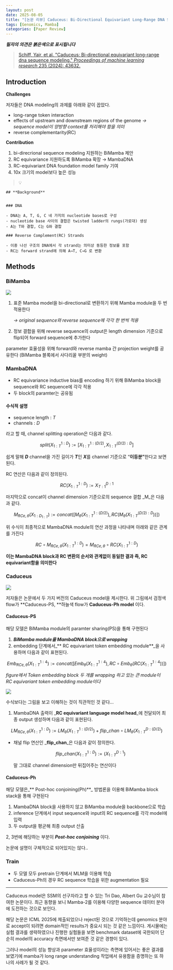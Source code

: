 ```yaml
---
layout: post
date: 2025-08-05
title: "[논문 리뷰] Caduceus: Bi-Directional Equivariant Long-Range DNA Sequence Modeling"
tags: [Genomics, Mamba]
categories: [Paper Review]
---
```


<span class="notion-red">_**필자의 의견은 붉은색으로 표시됩니다**_</span>


> [Schiff, Yair, et al. "Caduceus: Bi-directional equivariant long-range dna sequence modeling." ](https://pmc.ncbi.nlm.nih.gov/articles/PMC12189541/)[_Proceedings of machine learning research_](https://pmc.ncbi.nlm.nih.gov/articles/PMC12189541/)[ 235 (2024): 43632.](https://pmc.ncbi.nlm.nih.gov/articles/PMC12189541/)



## Introduction


**Challenges**


저자들은 DNA modeling의 과제를 아래와 같이 꼽았다.

- long-range token interaction
- effects of upstream and downstream regions of the genome 
_→ sequence model이 양방향 context를 처리해야 함을 의미_
- reverse complementarity(RC)

**Contribution**

1. bi-direcrional sequence modeling 지원하는 BiMamba 제안
1. RC equivariance 지원하도록 BiMamba 확장 → MambaDNA
1. RC-equivariant DNA foundation model family 기여
1. 10x 크기의 model보다 높은 성능

> 💡 


	## **Background**


	### DNA

	- DNA는 A, T, G, C 네 가지의 nucleotide bases로 구성
	- nucleotide base 사이의 결합은 twisted ladder의 rungs(가로대) 생성
	- A는 T와 결합, C는 G와 결합

	### Reverse Complement(RC) Strands

	- 이중 나선 구조의 DNA에서 각 strand는 의미상 동등한 정보를 포함
	- RC는 forward strand에 의해 A→T, C→G 로 변환


## Methods



### BiMamba


![](https://prod-files-secure.s3.us-west-2.amazonaws.com/542b861c-36a8-4051-84e5-8804b6728dba/2c247d59-7815-4980-99f0-8f0d21f445a7/image.png?X-Amz-Algorithm=AWS4-HMAC-SHA256&X-Amz-Content-Sha256=UNSIGNED-PAYLOAD&X-Amz-Credential=ASIAZI2LB46635UUXSWB%2F20250811%2Fus-west-2%2Fs3%2Faws4_request&X-Amz-Date=20250811T071522Z&X-Amz-Expires=3600&X-Amz-Security-Token=IQoJb3JpZ2luX2VjEK7%2F%2F%2F%2F%2F%2F%2F%2F%2F%2FwEaCXVzLXdlc3QtMiJIMEYCIQDVPVx9UA1BVth2fTnpZQ5w88coL6dvzkTlnW2TDeHBAAIhANfJz7go2%2BZfb%2BGiHNWdKY3Nxx4I7Ro%2FZ1ELX506fO9vKogECOf%2F%2F%2F%2F%2F%2F%2F%2F%2F%2FwEQABoMNjM3NDIzMTgzODA1IgyB0clcICZxUKTXApgq3AMWNllqcFVvM%2FWzmW0Z61wShTiT6NngGngrOcc622NWGIulMm4Bs%2FJlmePk%2FUyPMYbUVsLb5smNuQXo77psKcZDO03S6OhP%2BMxZxrylsGcTur6Y6QhUeJ%2F81KAZ15SHBT8PmGdX4QthcWZpaUY%2FqoYKArkSqq2J0vYcE2TMr0x71lIriQJii%2FwBFeRxvm7wgHUlVbDPQoLZuI189NdTkH39VgthH9YcZJd8dQvRbxFylkSPRB%2FngzCeJH5V8mnq%2ByDkdUoRdCBdqnXnYWIrn5o4bAKR0GLQNMBjBSdiiyxRFWyDmOBEgSi8W%2FRAz4IycReUfnBCtGDoBoJfaRiId2i%2BSBhMza4qlIp7ljX1RIXmonDUIEds9ISsrXE5ZzCuw4l%2Fgx9LvOzpMLm7LZJlFvEIcavtu0qiu2ecqC13ji6o6HtDkaEnYyRVvghj36KK288XxH5rNoqvoPIH2%2FXCQcGgavKmG5ficC381u8pjbfdazq6MVHle8eMiwMHfdIdAXYZWSJao58VuqwnPVraXSEYvKsb1q7FEnRuiUuMb57nC16xkuZwn0wNtP1UaRfszKhk0Kg1CaspJIdGyIwFwvjbuDzP%2Bn8SiBk%2FnkdTe8pXeBneFHL5%2BKs6k7MyAjC4kebEBjqkARPJs9FCLCOgjPKKmeuSVVBTU%2BjZp627BrsiVysm5jGQs3lK1YcJpshInD%2BxyvrqzTxSSBE%2FBzAVQJ%2Bb5T%2BZgpbdQkUYSgmmo8%2B28HG09fn94V2PyeKciNcduXgrzmYhb3Ao5OxNuaGD9Vifr7D9xB5TWXLMIP0m%2Bvu5WZUqrbUDmYPVLV8A4wPgo7nmujachtnUHPLkUEcSH2QAJbOFkW%2FRN3q9&X-Amz-Signature=64616afdece95a03a77ea69c9ae81dd25feebe84d7be29f45a6cabb85c2e84a9&X-Amz-SignedHeaders=host&x-amz-checksum-mode=ENABLED&x-id=GetObject)

1. 표준 Mamba model을 bi-directional로 변환하기 위해 Mamba module을 두 번 적용한다

	_→ original sequence와 reverse sequence에 각각 한 번씩 적용_

1. 정보 결합을 위해 reverse sequence의 output은 length dimension 기준으로 flip되어 forward sequence에 추가한다

parameter 효율성을 위해 forward와 reverse mamba 간 projection weight를 공유한다 (BiMamba 블록에서 사다리꼴 부분의 weight)



### MambaDNA

- RC equivariance inductive bias를 encoding 하기 위해 BiMamba block을 sequence와 RC sequence에 각각 적용
- 두 block의 paramter는 공유됨


#### 수식적 설명

- sequence length : _T_
- channels : _D_

라고 할 때,  channel splitting operation은 다음과 같다.


$$
split(X^{1:D}_{1:T}):=[X^{1:(D/2)}_{1:T},X^{(D/2):D}_{1:T}]
$$


<span class="notion-red">쉽게 말해 </span><span class="notion-red">_**D**_</span><span class="notion-red"> channel을 가진 길이가 </span><span class="notion-red">_**T**_</span><span class="notion-red">인 </span><span class="notion-red">_**X**_</span><span class="notion-red">를 channel 기준으로 “</span><span class="notion-red">**이등분”**</span><span class="notion-red">한다고 보면 된다.</span>


RC 연산은 다음과 같이 정의된다.


$$
RC(X^{1:D}_{1:T}):=X^{D:1}_{T:1}
$$


마지막으로 concat이 channel dimension 기준으로의 sequence 결합 _M_은 다음과 같다.


$$
M_{RCe,\theta}(X_{1:D_{1:T}}):=concat([M_{\theta}(X^{1:(D/2)}_{1:T}),RC(M_{\theta}(X^{(D/2):D}_{1:T}))])
$$


위 수식이 최종적으로 MambaDNA module의 연산 과정을 나타내며 아래와 같은 관계를 가진다


$$
RC\circ M_{RCe,\theta}(X^{1:D}_{1:T}) = M_{RCe,\theta} \circ RC(X^{1:D}_{1:T})
$$


**이는 MambaDNA block과 RC 변환의 순서와 관계없이 동일한 결과 즉, RC equivariant함을 의미한다**



### Caduceus


![](https://prod-files-secure.s3.us-west-2.amazonaws.com/542b861c-36a8-4051-84e5-8804b6728dba/f94a60d7-8145-473b-aef9-7c68d3ec604a/image.png?X-Amz-Algorithm=AWS4-HMAC-SHA256&X-Amz-Content-Sha256=UNSIGNED-PAYLOAD&X-Amz-Credential=ASIAZI2LB46635UUXSWB%2F20250811%2Fus-west-2%2Fs3%2Faws4_request&X-Amz-Date=20250811T071522Z&X-Amz-Expires=3600&X-Amz-Security-Token=IQoJb3JpZ2luX2VjEK7%2F%2F%2F%2F%2F%2F%2F%2F%2F%2FwEaCXVzLXdlc3QtMiJIMEYCIQDVPVx9UA1BVth2fTnpZQ5w88coL6dvzkTlnW2TDeHBAAIhANfJz7go2%2BZfb%2BGiHNWdKY3Nxx4I7Ro%2FZ1ELX506fO9vKogECOf%2F%2F%2F%2F%2F%2F%2F%2F%2F%2FwEQABoMNjM3NDIzMTgzODA1IgyB0clcICZxUKTXApgq3AMWNllqcFVvM%2FWzmW0Z61wShTiT6NngGngrOcc622NWGIulMm4Bs%2FJlmePk%2FUyPMYbUVsLb5smNuQXo77psKcZDO03S6OhP%2BMxZxrylsGcTur6Y6QhUeJ%2F81KAZ15SHBT8PmGdX4QthcWZpaUY%2FqoYKArkSqq2J0vYcE2TMr0x71lIriQJii%2FwBFeRxvm7wgHUlVbDPQoLZuI189NdTkH39VgthH9YcZJd8dQvRbxFylkSPRB%2FngzCeJH5V8mnq%2ByDkdUoRdCBdqnXnYWIrn5o4bAKR0GLQNMBjBSdiiyxRFWyDmOBEgSi8W%2FRAz4IycReUfnBCtGDoBoJfaRiId2i%2BSBhMza4qlIp7ljX1RIXmonDUIEds9ISsrXE5ZzCuw4l%2Fgx9LvOzpMLm7LZJlFvEIcavtu0qiu2ecqC13ji6o6HtDkaEnYyRVvghj36KK288XxH5rNoqvoPIH2%2FXCQcGgavKmG5ficC381u8pjbfdazq6MVHle8eMiwMHfdIdAXYZWSJao58VuqwnPVraXSEYvKsb1q7FEnRuiUuMb57nC16xkuZwn0wNtP1UaRfszKhk0Kg1CaspJIdGyIwFwvjbuDzP%2Bn8SiBk%2FnkdTe8pXeBneFHL5%2BKs6k7MyAjC4kebEBjqkARPJs9FCLCOgjPKKmeuSVVBTU%2BjZp627BrsiVysm5jGQs3lK1YcJpshInD%2BxyvrqzTxSSBE%2FBzAVQJ%2Bb5T%2BZgpbdQkUYSgmmo8%2B28HG09fn94V2PyeKciNcduXgrzmYhb3Ao5OxNuaGD9Vifr7D9xB5TWXLMIP0m%2Bvu5WZUqrbUDmYPVLV8A4wPgo7nmujachtnUHPLkUEcSH2QAJbOFkW%2FRN3q9&X-Amz-Signature=22e5bc66da904162b3f84de23791de6b3a2d8873666d3a22e56f3627acd118f3&X-Amz-SignedHeaders=host&x-amz-checksum-mode=ENABLED&x-id=GetObject)


저자들은 논문에서 두 가지 버전의 Caduceus model을 제시한다. 위 그림에서 검정색 flow가 **Caduceus-PS, **하늘색 flow가 **Caduceus-Ph model** 이다.



#### Caduceus-PS


해당 모델은 BiMamba module의 paramter sharing(PS)을 통해 구현된다

1. _**BiMamba module을 MambaDNA block으로 wrapping**_
1. embedding 단계에서_** RC equivariant token embedding module**_을 사용하며 다음과 같이 표현된다.

$$
Emb_{RCe,\theta}(X^{1:4}_{1:T}):=concat([Emb_{\theta}(X^{1:4}_{1:T}),RC \circ Emb_{\theta}(RC(X^{1:4}_{1:T}))])
$$


_figure에서 Token embedding block 두 개를 wrapping 하고 있는 큰 module이 RC equivariant token embedding module이다_


![](https://prod-files-secure.s3.us-west-2.amazonaws.com/542b861c-36a8-4051-84e5-8804b6728dba/b175e4da-71eb-4e91-8c23-a06dabe673c9/image.png?X-Amz-Algorithm=AWS4-HMAC-SHA256&X-Amz-Content-Sha256=UNSIGNED-PAYLOAD&X-Amz-Credential=ASIAZI2LB46635UUXSWB%2F20250811%2Fus-west-2%2Fs3%2Faws4_request&X-Amz-Date=20250811T071522Z&X-Amz-Expires=3600&X-Amz-Security-Token=IQoJb3JpZ2luX2VjEK7%2F%2F%2F%2F%2F%2F%2F%2F%2F%2FwEaCXVzLXdlc3QtMiJIMEYCIQDVPVx9UA1BVth2fTnpZQ5w88coL6dvzkTlnW2TDeHBAAIhANfJz7go2%2BZfb%2BGiHNWdKY3Nxx4I7Ro%2FZ1ELX506fO9vKogECOf%2F%2F%2F%2F%2F%2F%2F%2F%2F%2FwEQABoMNjM3NDIzMTgzODA1IgyB0clcICZxUKTXApgq3AMWNllqcFVvM%2FWzmW0Z61wShTiT6NngGngrOcc622NWGIulMm4Bs%2FJlmePk%2FUyPMYbUVsLb5smNuQXo77psKcZDO03S6OhP%2BMxZxrylsGcTur6Y6QhUeJ%2F81KAZ15SHBT8PmGdX4QthcWZpaUY%2FqoYKArkSqq2J0vYcE2TMr0x71lIriQJii%2FwBFeRxvm7wgHUlVbDPQoLZuI189NdTkH39VgthH9YcZJd8dQvRbxFylkSPRB%2FngzCeJH5V8mnq%2ByDkdUoRdCBdqnXnYWIrn5o4bAKR0GLQNMBjBSdiiyxRFWyDmOBEgSi8W%2FRAz4IycReUfnBCtGDoBoJfaRiId2i%2BSBhMza4qlIp7ljX1RIXmonDUIEds9ISsrXE5ZzCuw4l%2Fgx9LvOzpMLm7LZJlFvEIcavtu0qiu2ecqC13ji6o6HtDkaEnYyRVvghj36KK288XxH5rNoqvoPIH2%2FXCQcGgavKmG5ficC381u8pjbfdazq6MVHle8eMiwMHfdIdAXYZWSJao58VuqwnPVraXSEYvKsb1q7FEnRuiUuMb57nC16xkuZwn0wNtP1UaRfszKhk0Kg1CaspJIdGyIwFwvjbuDzP%2Bn8SiBk%2FnkdTe8pXeBneFHL5%2BKs6k7MyAjC4kebEBjqkARPJs9FCLCOgjPKKmeuSVVBTU%2BjZp627BrsiVysm5jGQs3lK1YcJpshInD%2BxyvrqzTxSSBE%2FBzAVQJ%2Bb5T%2BZgpbdQkUYSgmmo8%2B28HG09fn94V2PyeKciNcduXgrzmYhb3Ao5OxNuaGD9Vifr7D9xB5TWXLMIP0m%2Bvu5WZUqrbUDmYPVLV8A4wPgo7nmujachtnUHPLkUEcSH2QAJbOFkW%2FRN3q9&X-Amz-Signature=e6dff3383bb8241faf2091aed61f377faeef343b41f92d35a2e8ef04af39d1c2&X-Amz-SignedHeaders=host&x-amz-checksum-mode=ENABLED&x-id=GetObject)


<span class="notion-red">수식보다는 그림을 보고 이해하는 것이 직관적인 것 같다…</span>

1. MambaDNA 출력이 _**RC equivariant language model head**_에 전달되어 최종 output 생성하며 다음과 같이 표현된다.

$$
LM_{RCe,\theta}(X^{1:D}_{1:T}):= LM_{\theta}(X^{1:(D/2)}_{1:T})+flip\_chan\circ LM_{\theta}(X^{D:(D/2)}_{1:T})
$$

- 채널 flip 연산인 _**flip\_chan**_은 다음과 같이 정의한다.

	$$
	flip\_chan(X^{1:D}_{1:T}):=(X^{D:1}_{1:T})
	$$


	말 그대로 channel dimension만 뒤집어주는 연산이다



#### Caduceus-Ph


해당 모델은_** Post-hoc conjoining(Ph)**_ 방법론을 이용해 BiMamba block stack을 통해 구현된다

1. MambaDNA block을 사용하지 않고 BiMamba module을 backbone으로 학습
1. inference 단계에서 input sequence와 input의 RC sequence를 각각 model에 입력
1. 두 output을 평균해 최종 output 산출

2, 3번에 해당하는 부분이 _**Post-hoc conjoining**_ 이다.


<span class="notion-red">논문에 설명이 구체적으로 되어있지는 않다..</span>



### Train

- 두 모델 모두 pretrain 단계에서 MLM을 이용해 학습
- Caduceus-Ph의 경우 RC sequence 학습을 위한 augmentation 필요

---


<span class="notion-red">Caduceus model은 SSM의 선구자라고 할 수 있는 Tri Dao, Albert Gu 교수님이 참여한 논문이다. 최근 동향을 보니 Mamba-2를 이용해 다양한 sequence 데이터 분야에 도전하는 것으로 보인다.</span>


<span class="notion-red">해당 논문은 ICML 2025에 제출되었으나 reject된 것으로 기억하는데 genomics 분야로 accept이 되려면 domain적인 results가 중요시 되는 것 같은 느낌이다. 게시물에는 실험 결과를 생략하였으나 진행한 실험들을 보면 benchmark dataset에 국한되어 단순히 model의 accuracy 측면에서만 보여준 것 같은 경향이 있다.</span>


<span class="notion-red">그러나 model의 성능 향상과 parameter 효율성이라는 측면에 있어서는 좋은 결과를 보였기에 mamba가 long range understanding 작업에서 유용함을 증명하는 또 하나의 사례가 될 것 같다.</span>

